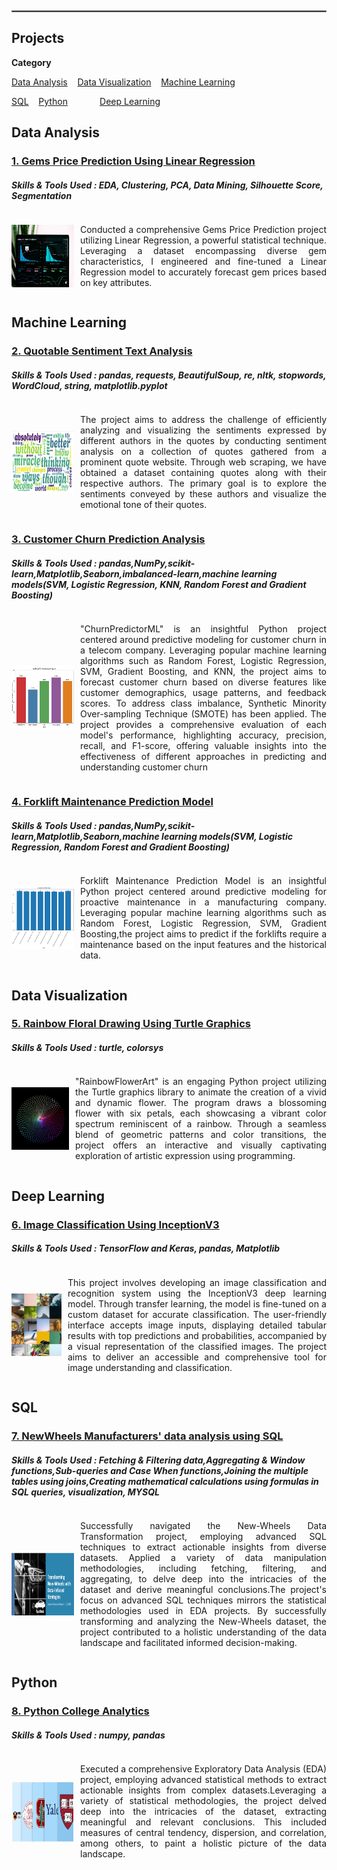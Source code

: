 <p> 
<br>
<hr style="border: .1px solid grey;">
</p>

## Projects
**Category**

[Data Analysis](#data-analysis)  &nbsp;&nbsp;&nbsp;[Data Visualization](#data-visualization) &nbsp;&nbsp;&nbsp;[Machine Learning](#machine-learning)

[SQL](#sql)  &nbsp;&nbsp;&nbsp;[Python](#python) &nbsp;&nbsp;&nbsp;&nbsp;&nbsp;&nbsp;&nbsp;&nbsp;&nbsp;&nbsp;&nbsp;&nbsp;[Deep Learning](#deep-learning)

## Data Analysis
### [1. Gems Price Prediction Using Linear Regression](https://link-to-your-project) 
##### Skills & Tools Used : EDA, Clustering, PCA, Data Mining, Silhouette Score, Segmentation

<div style="display:flex; align-items:center;">
  <img src="assets/dv.jpg" alt="Description of the image" style="width:100px; height:100px; margin-right:10px; vertical-align:middle;">
<p align="justify" style="vertical-align:middle;"> Conducted a comprehensive Gems Price Prediction project utilizing Linear Regression, a powerful statistical technique. Leveraging a dataset encompassing diverse gem characteristics, I engineered and fine-tuned a Linear Regression model to accurately forecast gem prices based on key attributes. </p>
</div>

## Machine Learning 
### [2. Quotable Sentiment Text Analysis](https://sindujasivan.github.io/Quotable-Sentiment-Analysis/) 
##### Skills & Tools Used : pandas, requests, BeautifulSoup, re, nltk, stopwords, WordCloud, string, matplotlib.pyplot

<div style="display:flex; align-items:center;">
  <img src="assets/wordcloud.png" alt="WordCloud image" style="width:100px; height:100px; margin-right:10px; vertical-align:middle;">
<p align="justify" style="vertical-align:middle;"> The project aims to address the challenge of efficiently analyzing and visualizing the sentiments expressed by different authors in the quotes by conducting sentiment analysis on a collection of quotes gathered from a prominent quote website. Through web scraping, we have obtained a dataset containing quotes along with their respective authors. The primary goal is to explore the sentiments conveyed by these authors and visualize the emotional tone of their quotes. </p>
</div>

### [3. Customer Churn Prediction Analysis](https://sindujasivan.github.io/Customer-Churn-Prediction-Analysis/)
##### Skills & Tools Used : pandas,NumPy,scikit-learn,Matplotlib,Seaborn,imbalanced-learn,machine learning models(SVM, Logistic Regression, KNN, Random Forest and Gradient Boosting)

<div style="display:flex; align-items:center;">
  <img src="assets/Accuracy.png" alt="Description of the image" style="width:100px; height:100px; margin-right:10px; vertical-align:middle;">
  <p align="justify" style="vertical-align:middle;">"ChurnPredictorML" is an insightful Python project centered around predictive modeling for customer churn in a telecom company. Leveraging popular machine learning algorithms such as Random Forest, Logistic Regression, SVM, Gradient Boosting, and KNN, the project aims to forecast customer churn based on diverse features like customer demographics, usage patterns, and feedback scores. To address class imbalance, Synthetic Minority Over-sampling Technique (SMOTE) has been applied. The project provides a comprehensive evaluation of each model's performance, highlighting accuracy, precision, recall, and F1-score, offering valuable insights into the effectiveness of different approaches in predicting and understanding customer churn</p>
</div>

### [4. Forklift Maintenance Prediction Model](https://sindujasivan.github.io/Forklift-Maintenance-Prediction-Model/)
##### Skills & Tools Used : pandas,NumPy,scikit-learn,Matplotlib,Seaborn,machine learning models(SVM, Logistic Regression, Random Forest and Gradient Boosting)

<div style="display:flex; align-items:center;">
  <img src="assets/Forklift_predictive_maintenance.png" alt="Description of the image" style="width:100px; height:100px; margin-right:10px; vertical-align:middle;">
  <p align="justify" style="vertical-align:middle;">Forklift Maintenance Prediction Model is an insightful Python project centered around predictive modeling for proactive maintenance in a manufacturing company. Leveraging popular machine learning algorithms such as Random Forest, Logistic Regression, SVM, Gradient Boosting,the project aims to predict if the forklifts require a maintenance based on the input features and the historical data.</p>
</div>


## Data Visualization
### [5. Rainbow Floral Drawing Using Turtle Graphics](https://sindujasivan.github.io/TurtleGraphicsFloral/) 
##### Skills & Tools Used : turtle, colorsys

<div style="display:flex; align-items:center;">
  <img src="assets/Turtle_Floral.png" alt="Description of the image" style="width:100px; height:100px; margin-right:10px; vertical-align:middle;">
<p align="justify" style="vertical-align:middle;"> "RainbowFlowerArt" is an engaging Python project utilizing the Turtle graphics library to animate the creation of a vivid and dynamic flower. The program draws a blossoming flower with six petals, each showcasing a vibrant color spectrum reminiscent of a rainbow. Through a seamless blend of geometric patterns and color transitions, the project offers an interactive and visually captivating exploration of artistic expression using programming. </p>
</div>

## Deep Learning
### [6. Image Classification Using InceptionV3](https://sindujasivan.github.io/pretrained-inceptionv3-image-classification/) 
##### Skills & Tools Used : TensorFlow and Keras, pandas, Matplotlib

<div style="display:flex; align-items:center;">
  <img src="assets/Picture_recognition.jpg" alt="Description of the image" style="width:100px; height:100px; margin-right:10px; vertical-align:middle;">
<p align="justify" style="vertical-align:middle;">This project involves developing an image classification and recognition system using the InceptionV3 deep learning model. Through transfer learning, the model is fine-tuned on a custom dataset for accurate classification. The user-friendly interface accepts image inputs, displaying detailed tabular results with top predictions and probabilities, accompanied by a visual representation of the classified images. The project aims to deliver an accessible and comprehensive tool for image understanding and classification. </p>
</div>

## SQL
### [7. NewWheels Manufacturers' data analysis using SQL](https://sindujasivan.github.io/NewWheelsDataTransformationUsingSQL/)
##### Skills & Tools Used : Fetching & Filtering data,Aggregating & Window functions,Sub-queries and Case When functions,Joining the multiple tables using joins,Creating mathematical calculations using formulas in SQL queries, visualization, MYSQL

<div style="display:flex; align-items:center;">
  <img src="assets/New_Wheels.png" alt="New_Wheels" style="width:100px; height:100px; margin-right:10px; vertical-align:middle;">
<p align="justify" style="vertical-align:middle;"> Successfully navigated the New-Wheels Data Transformation project, employing advanced SQL techniques to extract actionable insights from diverse datasets. Applied a variety of data manipulation methodologies, including fetching, filtering, and aggregating, to delve deep into the intricacies of the dataset and derive meaningful conclusions.The project's focus on advanced SQL techniques mirrors the statistical methodologies used in EDA projects. By successfully transforming and analyzing the New-Wheels dataset, the project contributed to a holistic understanding of the data landscape and facilitated informed decision-making. </p>
</div>

## Python
### [8. Python College Analytics](https://sindujasivan.github.io/Python-College-Analytics/)
##### Skills & Tools Used : numpy, pandas

<div style="display:flex; align-items:center;">
  <img src="assets/Forbes_College_Image_2019.png" alt="Forbes College Image" style="width:100px; height:100px; margin-right:10px; vertical-align:middle;">
<p align="justify" style="vertical-align:middle;"> Executed a comprehensive Exploratory Data Analysis (EDA) project, employing advanced statistical methods to extract actionable insights from complex datasets.Leveraging a variety of statistical methodologies, the project delved deep into the intricacies of the dataset, extracting meaningful and relevant conclusions. This included measures of central tendency, dispersion, and correlation, among others, to paint a holistic picture of the data landscape. </p>
</div>
